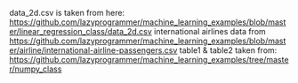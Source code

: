 data_2d.csv is taken from here: https://github.com/lazyprogrammer/machine_learning_examples/blob/master/linear_regression_class/data_2d.csv
international airlines data from https://github.com/lazyprogrammer/machine_learning_examples/blob/master/airline/international-airline-passengers.csv
table1 & table2 taken from: https://github.com/lazyprogrammer/machine_learning_examples/tree/master/numpy_class
